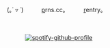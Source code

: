 <div id="header" align="center">
  
![]()

<p align="center"

(｡˙ ▿ ˙)   [p](https://pronouns.cc/@vee)rns.cc｡   [r](https://rentry.co/nikolaiek)entry｡
ㅤ

ㅤ
ㅤ

[![spotify-github-profile](https://spotify-github-profile.kittinanx.com/api/view?uid=31r6ifl6gdi2wmvxngkgamfz4ngi&cover_image=true&theme=natemoo-re&show_offline=true&background_color=24292e&interchange=false&bar_color_cover=true&bar_color=bd42b3)](https://github.com/kittinan/spotify-github-profile)
